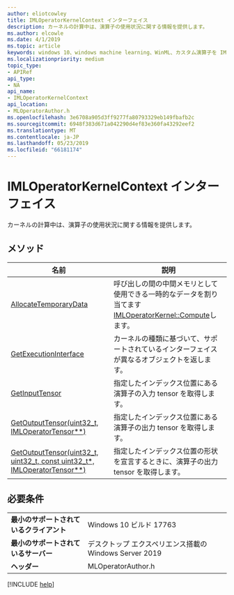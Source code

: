 ```yaml
---
author: eliotcowley
title: IMLOperatorKernelContext インターフェイス
description: カーネルの計算中は、演算子の使用状況に関する情報を提供します。
ms.author: elcowle
ms.date: 4/1/2019
ms.topic: article
keywords: windows 10、windows machine learning、WinML、カスタム演算子を IMLOperatorKernelContext
ms.localizationpriority: medium
topic_type:
- APIRef
api_type:
- NA
api_name:
- IMLOperatorKernelContext
api_location:
- MLOperatorAuthor.h
ms.openlocfilehash: 3e6708a905d3ff9277fa80793329eb149fbafb2c
ms.sourcegitcommit: 6948f383d671a042290d4ef83e360fa43292eef2
ms.translationtype: MT
ms.contentlocale: ja-JP
ms.lasthandoff: 05/23/2019
ms.locfileid: "66181174"
---
```

# <a name="imloperatorkernelcontext-interface"></a>IMLOperatorKernelContext インターフェイス

カーネルの計算中は、演算子の使用状況に関する情報を提供します。

## <a name="methods"></a>メソッド

| 名前 | 説明 |
|------|-------------|
| [AllocateTemporaryData](IMLOperatorKernelContext_AllocateTemporaryData.md) | 呼び出しの間の中間メモリとして使用できる一時的なデータを割り当てます[IMLOperatorKernel::Compute](IMLOperatorKernel_Compute.md)します。 |
| [GetExecutionInterface](IMLOperatorKernelContext_GetExecutionInterface.md) | カーネルの種類に基づいて、サポートされているインターフェイスが異なるオブジェクトを返します。 |
| [GetInputTensor](IMLOperatorKernelContext_GetInputTensor.md) | 指定したインデックス位置にある演算子の入力 tensor を取得します。 |
| [GetOutputTensor(uint32_t, IMLOperatorTensor**)](IMLOperatorKernelContext_GetOutputTensor.md#GetOutputTensor1) | 指定したインデックス位置にある演算子の出力 tensor を取得します。 |
| [GetOutputTensor(uint32_t, uint32_t, const uint32_t*, IMLOperatorTensor**)](IMLOperatorKernelContext_GetOutputTensor.md#GetOutputTensor2) | 指定したインデックス位置の形状を宣言するときに、演算子の出力 tensor を取得します。 |

## <a name="requirements"></a>必要条件

| | |
|-|-|
| **最小のサポートされているクライアント** | Windows 10 ビルド 17763 |
| **最小のサポートされているサーバー** | デスクトップ エクスペリエンス搭載の Windows Server 2019 |
| **ヘッダー** | MLOperatorAuthor.h |

[!INCLUDE [help](../../includes/get-help.md)]
